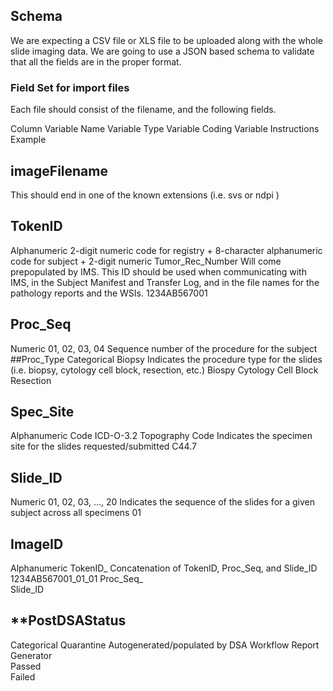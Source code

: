 ## Schema

We are expecting a CSV file or XLS file to be uploaded along with the whole slide imaging data.  We are going to use a JSON based schema to validate that all the fields 
are in the proper format.

### Field Set for import files

Each file should consist of the filename, and the following fields.

Column	Variable Name	Variable Type	Variable Coding	Variable Instructions	Example

## imageFilename
This should end in one of the known extensions (i.e. svs or ndpi )

## TokenID
Alphanumeric	2-digit numeric code for registry + 8-character alphanumeric code for subject + 2-digit numeric Tumor_Rec_Number	Will come prepopulated by IMS. This ID should be used when communicating with IMS, in the Subject Manifest and Transfer Log, and in the file names for the pathology reports and the WSIs.	1234AB567001
## Proc_Seq
Numeric	01, 02, 03, 04	Sequence number of the procedure for the subject	
##Proc_Type
Categorical	Biopsy	Indicates the procedure type for the slides (i.e. biopsy, cytology cell block, resection, etc.)	Biospy
			Cytology Cell Block		
			Resection		
##	Spec_Site	
Alphanumeric Code	ICD-O-3.2 Topography Code	Indicates the specimen site for the slides requested/submitted	C44.7
##	Slide_ID	
Numeric	01, 02, 03, …, 20	Indicates the sequence of the slides for a given subject across all specimens	01
##	ImageID	
Alphanumeric	TokenID_	Concatenation of TokenID, Proc_Seq, and Slide_ID	1234AB567001_01_01
			Proc_Seq_		
			Slide_ID		
##	**PostDSAStatus
Categorical	Quarantine	Autogenerated/populated by DSA Workflow Report Generator	
			Passed		
			Failed		
